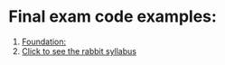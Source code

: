 # Final exam code examples:
1. [Foundation:](https://github.com/Seatis/final-exam-staff/blob/master/final_exam_almanach.js)
2. [Click to see the rabbit syllabus](https://github.com/greenfox-academy/rabbit-syllabus)
